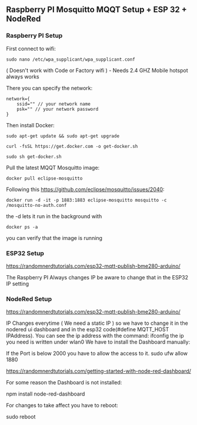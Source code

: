 ## Raspberry PI Mosquitto MQQT Setup + ESP 32 + NodeRed

### Raspberry PI Setup


First connect to wifi:
```
sudo nano /etc/wpa_supplicant/wpa_supplicant.conf
```
( Doesn't work with Code or Factory wifi ) - Needs 2.4 GHZ
Mobile hotspot always works 


There you can specify the network:
```
network={
    ssid="" // your network name
    psk="" // your network password
}
```

Then install Docker:

```
sudo apt-get update && sudo apt-get upgrade
```

```
curl -fsSL https://get.docker.com -o get-docker.sh
```

```
sudo sh get-docker.sh
```

Pull the latest MQQT Mosquitto image:

```
docker pull eclipse-mosquitto
```

Following this https://github.com/eclipse/mosquitto/issues/2040:

```
docker run -d -it -p 1883:1883 eclipse-mosquitto mosquitto -c /mosquitto-no-auth.conf
```

the -d lets it run in the background with 

```
docker ps -a
```
you can verify that the image is running



### ESP32 Setup


https://randomnerdtutorials.com/esp32-mqtt-publish-bme280-arduino/

The Raspberry PI Always changes IP be aware to change that in the ESP32 IP setting


### NodeRed Setup

https://randomnerdtutorials.com/esp32-mqtt-publish-bme280-arduino/

IP Changes everytime ( We need a static IP ) so we have to change it in the nodered ui dashboard and in the esp32 code(#define MQTT_HOST IPAddress).
You can see the ip address with the command: 
ifconfig
the ip you need is written under wlan0
We have to install the Dashboard manually:


If the Port is below 2000 you have to allow the access to it.
sudo ufw allow 1880

https://randomnerdtutorials.com/getting-started-with-node-red-dashboard/

For some reason the Dashboard is not installed:

npm install node-red-dashboard

For changes to take affect you have to reboot:

sudo reboot
